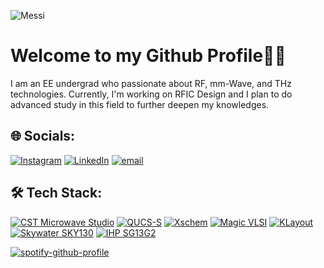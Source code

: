![Messi](https://imgur.com/a/XZwcnZj)

# Welcome to my Github Profile👋👋

I am an EE undergrad who passionate about RF, mm-Wave, and THz technologies. Currently, I'm working on RFIC Design and I plan to do advanced study in this field to further deepen my knowledges.

## 🌐 Socials:

[![Instagram](https://img.shields.io/badge/Instagram-%23E4405F.svg?logo=Instagram&logoColor=white)](https://instagram.com/mtfirmansyah_) [![LinkedIn](https://img.shields.io/badge/LinkedIn-%230077B5.svg?logo=linkedin&logoColor=white)](https://linkedin.com/in/muchammadtegarfirmansyah) [![email](https://img.shields.io/badge/Email-D14836?logo=gmail&logoColor=white)](mailto:mtfirmansyah15@gmail.com)

## 🛠️ Tech Stack:

[![CST Microwave Studio](https://img.shields.io/badge/CST_Microwave_Studio-blue)](https://www.3ds.com/products/simulia/cst-studio-suite) [![QUCS-S](https://img.shields.io/badge/QUCS--S-orange)](https://ra3xdh.github.io/) [![Xschem](https://img.shields.io/badge/Xschem-black)](https://xschem.sourceforge.io/stefan/index.html) [![Magic VLSI](https://img.shields.io/badge/Magic_VLSI-pink)](http://opencircuitdesign.com/magic/) [![KLayout](https://img.shields.io/badge/KLayout-yellow)](https://www.klayout.de/) [![Skywater SKY130](https://img.shields.io/badge/Skywater_SKY130-grey)](https://skywater-pdk.readthedocs.io/en/main/) [![IHP SG13G2](https://img.shields.io/badge/IHP_SG13G2-red)](https://ihp-open-pdk-docs.readthedocs.io/en/latest/)

[![spotify-github-profile](https://spotify-github-profile.kittinanx.com/api/view?uid=jf2i8rjpddu93xh79wsx4w1in&cover_image=true&theme=default&show_offline=false&background_color=121212&interchange=false&bar_color=53b14f&bar_color_cover=false)](https://spotify-github-profile.kittinanx.com/api/view?uid=jf2i8rjpddu93xh79wsx4w1in&redirect=true)
